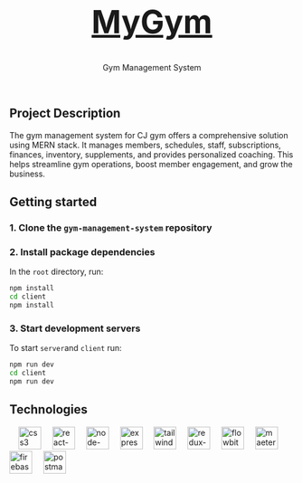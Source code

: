 <!-- PROJECT LOGO -->
<h1>
  <div  align="center">
  <a  href="https://github.com/inupaUdara/gym-management-system">
      <h1>MyGym</h1>
  </a>
</h1>
<p align=center>Gym Management System</p>
<br>

## Project Description
The gym management system for CJ gym offers a comprehensive solution using MERN stack. It  manages members, schedules, staff, subscriptions, finances, inventory, supplements, and provides personalized coaching. This helps streamline gym operations, boost member engagement, and grow the business.


## Getting started

### 1. Clone the `gym-management-system` repository

### 2. Install package dependencies

In the `root` directory, run:

```bash
npm install
cd client
npm install
```

### 3. Start development servers

To start `server`and `client` run:

```bash
npm run dev
cd client
npm run dev

```

## Technologies 

<div align="left">
  <img width="12" />
  <img src='https://cdn.jsdelivr.net/gh/devicons/devicon@master/icons/javascript/javascript-original.svg' height="40" alt="css3 logo"/>
  <img width="12" />
  <img src="https://cdn.jsdelivr.net/gh/devicons/devicon@master/icons/react/react-original-wordmark.svg" height="40" alt="react-logo"  />
  <img width="12" />
  <img src="https://cdn.jsdelivr.net/gh/devicons/devicon@master/icons/nodejs/nodejs-plain-wordmark.svg" height="40" alt="node-logo" />
  <img width="12" />
  <img src="https://cdn.jsdelivr.net/gh/devicons/devicon@master/icons/express/express-original-wordmark.svg" height="40" alt="express-logo"  />
  <img width="12" />
  <img src="https://cdn.jsdelivr.net/gh/devicons/devicon@master/icons/tailwindcss/tailwindcss-original.svg" height="40" alt="tailwindcss-logo"  />
  <img width="12" />
  <img src="https://cdn.jsdelivr.net/gh/devicons/devicon@master/icons/redux/redux-original.svg" height="40" alt="redux-logo"  />
  <img width="12" />
  <img src="https://flowbite.com/docs/images/logo.svg" height="40" alt="flowbite"  />
  <img width="12" />
  <img src="https://cdn.jsdelivr.net/gh/devicons/devicon@master/icons/materialui/materialui-plain.svg" height="40" alt="maeterial ui"  />
  <img width="12" />
  <img src="https://cdn.jsdelivr.net/gh/devicons/devicon@master/icons/firebase/firebase-original-wordmark.svg" height="40" alt="firebase logo"  />
  <img width="12" />
  <img src="https://cdn.jsdelivr.net/gh/devicons/devicon@master/icons/postman/postman-original-wordmark.svg" height="40" alt="postman logo"  />
</div>

<div align="left">

</div>





